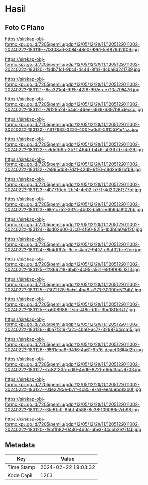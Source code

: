 # Hasil

## Foto C Plano

https://sirekap-obj-formc.kpu.go.id/7205/pemilu/pdpr/12/05/12/20/11/1205122011002-20240222-183119--7f3f08a6-3084-48e0-9961-5ef879d21f09.jpg

https://sirekap-obj-formc.kpu.go.id/7205/pemilu/pdpr/12/05/12/20/11/1205122011002-20240222-183120--f9db71c1-9bc4-4c44-8f48-4cba8d241739.jpg

https://sirekap-obj-formc.kpu.go.id/7205/pemilu/pdpr/12/05/12/20/11/1205122011002-20240222-183121--6ca321d4-9f95-42f8-997e-ce710a709476.jpg

https://sirekap-obj-formc.kpu.go.id/7205/pemilu/pdpr/12/05/12/20/11/1205122011002-20240222-183121--26128524-544c-46ee-a969-6397b85deccc.jpg

https://sirekap-obj-formc.kpu.go.id/7205/pemilu/pdpr/12/05/12/20/11/1205122011002-20240222-183122--7df17983-3230-400f-a6d2-5815591e7fcc.jpg

https://sirekap-obj-formc.kpu.go.id/7205/pemilu/pdpr/12/05/12/20/11/1205122011002-20240222-183122--c9def69a-3b2f-464d-b446-a0367d75de29.jpg

https://sirekap-obj-formc.kpu.go.id/7205/pemilu/pdpr/12/05/12/20/11/1205122011002-20240222-183122--2e995db8-7d21-42db-9f26-c8d2e18ebfb9.jpg

https://sirekap-obj-formc.kpu.go.id/7205/pemilu/pdpr/12/05/12/20/11/1205122011002-20240222-183123--407710cb-2b94-4e02-b751-4d2026f277bf.jpg

https://sirekap-obj-formc.kpu.go.id/7205/pemilu/pdpr/12/05/12/20/11/1205122011002-20240222-183123--69e1c752-332c-4b08-b59c-e6b9da8102bb.jpg

https://sirekap-obj-formc.kpu.go.id/7205/pemilu/pdpr/12/05/12/20/11/1205122011002-20240222-183124--8dd02600-32c0-4f60-8215-1b3b0a0a9f20.jpg

https://sirekap-obj-formc.kpu.go.id/7205/pemilu/pdpr/12/05/12/20/11/1205122011002-20240222-183124--8b4df62e-9cfe-4ab2-9407-e9af32bee2ee.jpg

https://sirekap-obj-formc.kpu.go.id/7205/pemilu/pdpr/12/05/12/20/11/1205122011002-20240222-183125--f2866218-6bd2-4c95-a561-e9f9f8950313.jpg

https://sirekap-obj-formc.kpu.go.id/7205/pemilu/pdpr/12/05/12/20/11/1205122011002-20240222-183125--78f72f28-5abd-4ba8-a273-30090c5734b1.jpg

https://sirekap-obj-formc.kpu.go.id/7205/pemilu/pdpr/12/05/12/20/11/1205122011002-20240222-183125--ba608986-f7db-4f8c-b1fc-3bc18f1e1417.jpg

https://sirekap-obj-formc.kpu.go.id/7205/pemilu/pdpr/12/05/12/20/11/1205122011002-20240222-183126--40a7f316-fa2c-4ba0-ac72-32997b4cca15.jpg

https://sirekap-obj-formc.kpu.go.id/7205/pemilu/pdpr/12/05/12/20/11/1205122011002-20240222-183126--9861eba6-9496-4a61-9b76-dcaef0664d2b.jpg

https://sirekap-obj-formc.kpu.go.id/7205/pemilu/pdpr/12/05/12/20/11/1205122011002-20240222-183127--bc82f33a-cdf0-4ed9-8221-e66d3ac29703.jpg

https://sirekap-obj-formc.kpu.go.id/7205/pemilu/pdpr/12/05/12/20/11/1205122011002-20240222-183127--0de2285e-b71f-4c85-97a4-eea09bd82b0f.jpg

https://sirekap-obj-formc.kpu.go.id/7205/pemilu/pdpr/12/05/12/20/11/1205122011002-20240222-183127--31e61cff-85bf-4588-8c38-109086e7db98.jpg

https://sirekap-obj-formc.kpu.go.id/7205/pemilu/pdpr/12/05/12/20/11/1205122011002-20240222-183120--f6bffb82-0446-4b0c-abe3-34cbb2e27f4b.jpg


## Metadata

| Key        | Value               |
| ---------- | ------------------- |
| Time Stamp | 2024-02-22 19:03:32 |
| Kode Dapil | 1203                |



